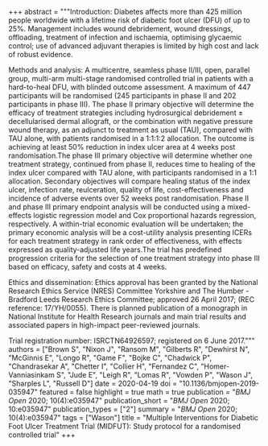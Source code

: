+++
abstract = """Introduction: Diabetes affects more than 425 million people worldwide with a lifetime risk of diabetic foot ulcer (DFU) of up to 25%. Management includes wound debridement, wound dressings, offloading, treatment of infection and ischaemia, optimising glycaemic control; use of advanced adjuvant therapies is limited by high cost and lack of robust evidence.

Methods and analysis: A multicentre, seamless phase II/III, open, parallel group, multi-arm multi-stage randomised controlled trial in patients with a hard-to-heal DFU, with blinded outcome assessment. A maximum of 447 participants will be randomised (245 participants in phase II and 202 participants in phase III). The phase II primary objective will determine the efficacy of treatment strategies including hydrosurgical debridement ± decellularised dermal allograft, or the combination with negative pressure wound therapy, as an adjunct to treatment as usual (TAU), compared with TAU alone, with patients randomised in a 1:1:1:2 allocation. The outcome is achieving at least 50% reduction in index ulcer area at 4 weeks post randomisation.The phase III primary objective will determine whether one treatment strategy, continued from phase II, reduces time to healing of the index ulcer compared with TAU alone, with participants randomised in a 1:1 allocation. Secondary objectives will compare healing status of the index ulcer, infection rate, reulceration, quality of life, cost-effectiveness and incidence of adverse events over 52 weeks post randomisation. Phase II and phase III primary endpoint analysis will be conducted using a mixed-effects logistic regression model and Cox proportional hazards regression, respectively. A within-trial economic evaluation will be undertaken; the primary economic analysis will be a cost-utility analysis presenting ICERs for each treatment strategy in rank order of effectiveness, with effects expressed as quality-adjusted life years.The trial has predefined progression criteria for the selection of one treatment strategy into phase III based on efficacy, safety and costs at 4 weeks.

Ethics and dissemination: Ethics approval has been granted by the National Research Ethics Service (NRES) Committee Yorkshire and The Humber - Bradford Leeds Research Ethics Committee; approved 26 April 2017; (REC reference: 17/YH/0055). There is planned publication of a monograph in National Institute for Health Research journals and main trial results and associated papers in high-impact peer-reviewed journals.

Trial registration number: ISRCTN64926597; registered on 6 June 2017."""
authors = ["Brown S", "Nixon J", "Ransom M", "Gilberts R", "Dewhirst N", "McGinnis E", "Longo R", "Game F", "Bojke C", "Chadwick P", "Chandrasekar A", "Chetter I", "Collier H", "Fernandez C", "Homer-Vanniasinkam S", "Jude E", "Leigh R", "Lomas R", "Vowden P", "Wason J", "Sharples L", "Russell D"]
date = 2020-04-19
doi = "10.1136/bmjopen-2019-035947"
featured = false
highlight = true
math = true
publication = "*BMJ Open* 2020; 10(4):e035947"
publication_short = "*BMJ Open* 2020; 10:e035947"
publication_types = ["2"]
summary = "*BMJ Open* 2020; 10(4):e035947"
tags = ["Wason"]
title = "Multiple Interventions for Diabetic Foot Ulcer Treatment Trial (MIDFUT): Study protocol for a randomised controlled trial"
+++

